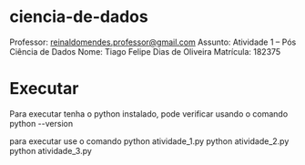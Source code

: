 # ciencia-de-dados
Professor: reinaldomendes.professor@gmail.com
Assunto: Atividade 1 – Pós Ciência de Dados
Nome: Tiago Felipe Dias de Oliveira
Matrícula: 182375

# Executar
Para executar tenha o python instalado, pode verificar usando o comando
python --version

para executar use o comando
python atividade_1.py
python atividade_2.py
python atividade_3.py